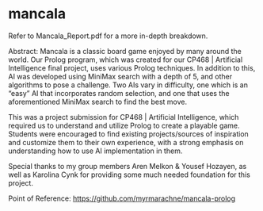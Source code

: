 # mancala

Refer to Mancala_Report.pdf for a more in-depth breakdown.  

Abstract: Mancala is a classic board game enjoyed by many around the world. Our Prolog program, which was created for our CP468 | Artificial Intelligence final project, uses various Prolog techniques. In addition to this, AI was developed using MiniMax search with a depth of 5, and other algorithms to pose a challenge. Two AIs vary in difficulty, one which is an “easy” AI that incorporates random selection, and one that uses the aforementioned MiniMax search to find the best move. 

This was a project submission for CP468 | Artificial Intelligence, which required us to understand and utilize Prolog to create a playable game. Students were encouraged to find existing projects/sources of inspiration and customize them to their own experience, with a strong emphasis on understanding how to use AI implementation in them.

Special thanks to my group members Aren Melkon & Yousef Hozayen, as well as Karolina Cynk for providing some much needed foundation for this project. 

Point of Reference: https://github.com/myrmarachne/mancala-prolog
